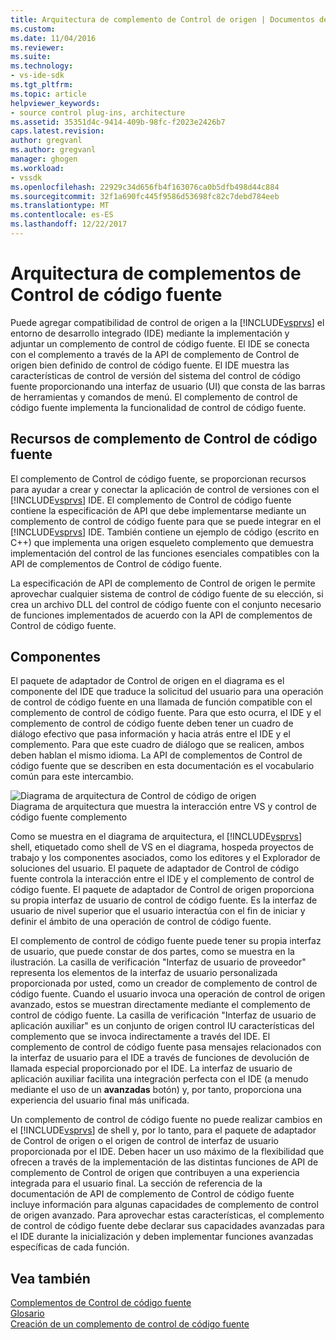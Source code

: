 ```yaml
---
title: Arquitectura de complemento de Control de origen | Documentos de Microsoft
ms.custom: 
ms.date: 11/04/2016
ms.reviewer: 
ms.suite: 
ms.technology:
- vs-ide-sdk
ms.tgt_pltfrm: 
ms.topic: article
helpviewer_keywords:
- source control plug-ins, architecture
ms.assetid: 35351d4c-9414-409b-98fc-f2023e2426b7
caps.latest.revision: 
author: gregvanl
ms.author: gregvanl
manager: ghogen
ms.workload:
- vssdk
ms.openlocfilehash: 22929c34d656fb4f163076ca0b5dfb498d44c884
ms.sourcegitcommit: 32f1a690fc445f9586d53698fc82c7debd784eeb
ms.translationtype: MT
ms.contentlocale: es-ES
ms.lasthandoff: 12/22/2017
---
```

# <a name="source-control-plug-in-architecture"></a>Arquitectura de complementos de Control de código fuente
Puede agregar compatibilidad de control de origen a la [!INCLUDE[vsprvs](../../code-quality/includes/vsprvs_md.md)] el entorno de desarrollo integrado (IDE) mediante la implementación y adjuntar un complemento de control de código fuente. El IDE se conecta con el complemento a través de la API de complemento de Control de origen bien definido de control de código fuente. El IDE muestra las características de control de versión del sistema del control de código fuente proporcionando una interfaz de usuario (UI) que consta de las barras de herramientas y comandos de menú. El complemento de control de código fuente implementa la funcionalidad de control de código fuente.  
  
## <a name="source-control-plug-in-resources"></a>Recursos de complemento de Control de código fuente  
 El complemento de Control de código fuente, se proporcionan recursos para ayudar a crear y conectar la aplicación de control de versiones con el [!INCLUDE[vsprvs](../../code-quality/includes/vsprvs_md.md)] IDE. El complemento de Control de código fuente contiene la especificación de API que debe implementarse mediante un complemento de control de código fuente para que se puede integrar en el [!INCLUDE[vsprvs](../../code-quality/includes/vsprvs_md.md)] IDE. También contiene un ejemplo de código (escrito en C++) que implementa una origen esqueleto complemento que demuestra implementación del control de las funciones esenciales compatibles con la API de complementos de Control de código fuente.  
  
 La especificación de API de complemento de Control de origen le permite aprovechar cualquier sistema de control de código fuente de su elección, si crea un archivo DLL del control de código fuente con el conjunto necesario de funciones implementados de acuerdo con la API de complementos de Control de código fuente.  
  
## <a name="components"></a>Componentes  
 El paquete de adaptador de Control de origen en el diagrama es el componente del IDE que traduce la solicitud del usuario para una operación de control de código fuente en una llamada de función compatible con el complemento de control de código fuente. Para que esto ocurra, el IDE y el complemento de control de código fuente deben tener un cuadro de diálogo efectivo que pasa información y hacia atrás entre el IDE y el complemento. Para que este cuadro de diálogo que se realicen, ambos deben hablan el mismo idioma. La API de complementos de Control de código fuente que se describen en esta documentación es el vocabulario común para este intercambio.  
  
 ![Diagrama de arquitectura de Control de código de origen](../../extensibility/internals/media/vs_sccsdk_plug_in_arch.gif "vs_sccsdk_plug_in_arch")  
Diagrama de arquitectura que muestra la interacción entre VS y control de código fuente complemento  
  
 Como se muestra en el diagrama de arquitectura, el [!INCLUDE[vsprvs](../../code-quality/includes/vsprvs_md.md)] shell, etiquetado como shell de VS en el diagrama, hospeda proyectos de trabajo y los componentes asociados, como los editores y el Explorador de soluciones del usuario. El paquete de adaptador de Control de código fuente controla la interacción entre el IDE y el complemento de control de código fuente. El paquete de adaptador de Control de origen proporciona su propia interfaz de usuario de control de código fuente. Es la interfaz de usuario de nivel superior que el usuario interactúa con el fin de iniciar y definir el ámbito de una operación de control de código fuente.  
  
 El complemento de control de código fuente puede tener su propia interfaz de usuario, que puede constar de dos partes, como se muestra en la ilustración. La casilla de verificación "Interfaz de usuario de proveedor" representa los elementos de la interfaz de usuario personalizada proporcionada por usted, como un creador de complemento de control de código fuente. Cuando el usuario invoca una operación de control de origen avanzado, estos se muestran directamente mediante el complemento de control de código fuente. La casilla de verificación "Interfaz de usuario de aplicación auxiliar" es un conjunto de origen control IU características del complemento que se invoca indirectamente a través del IDE. El complemento de control de código fuente pasa mensajes relacionados con la interfaz de usuario para el IDE a través de funciones de devolución de llamada especial proporcionado por el IDE. La interfaz de usuario de aplicación auxiliar facilita una integración perfecta con el IDE (a menudo mediante el uso de un **avanzadas** botón) y, por tanto, proporciona una experiencia del usuario final más unificada.  
  
 Un complemento de control de código fuente no puede realizar cambios en el [!INCLUDE[vsprvs](../../code-quality/includes/vsprvs_md.md)] de shell y, por lo tanto, para el paquete de adaptador de Control de origen o el origen de control de interfaz de usuario proporcionada por el IDE. Deben hacer un uso máximo de la flexibilidad que ofrecen a través de la implementación de las distintas funciones de API de complemento de Control de origen que contribuyen a una experiencia integrada para el usuario final. La sección de referencia de la documentación de API de complemento de Control de código fuente incluye información para algunas capacidades de complemento de control de origen avanzado. Para aprovechar estas características, el complemento de control de código fuente debe declarar sus capacidades avanzadas para el IDE durante la inicialización y deben implementar funciones avanzadas específicas de cada función.  
  
## <a name="see-also"></a>Vea también  
 [Complementos de Control de código fuente](../../extensibility/source-control-plug-ins.md)   
 [Glosario](../../extensibility/source-control-plug-in-glossary.md)   
 [Creación de un complemento de control de código fuente](../../extensibility/internals/creating-a-source-control-plug-in.md)